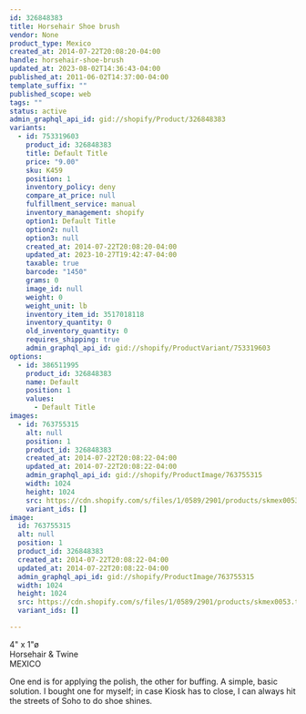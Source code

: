 ```yaml
---
id: 326848383
title: Horsehair Shoe brush
vendor: None
product_type: Mexico
created_at: 2014-07-22T20:08:20-04:00
handle: horsehair-shoe-brush
updated_at: 2023-08-02T14:36:43-04:00
published_at: 2011-06-02T14:37:00-04:00
template_suffix: ""
published_scope: web
tags: ""
status: active
admin_graphql_api_id: gid://shopify/Product/326848383
variants:
  - id: 753319603
    product_id: 326848383
    title: Default Title
    price: "9.00"
    sku: K459
    position: 1
    inventory_policy: deny
    compare_at_price: null
    fulfillment_service: manual
    inventory_management: shopify
    option1: Default Title
    option2: null
    option3: null
    created_at: 2014-07-22T20:08:20-04:00
    updated_at: 2023-10-27T19:42:47-04:00
    taxable: true
    barcode: "1450"
    grams: 0
    image_id: null
    weight: 0
    weight_unit: lb
    inventory_item_id: 3517018118
    inventory_quantity: 0
    old_inventory_quantity: 0
    requires_shipping: true
    admin_graphql_api_id: gid://shopify/ProductVariant/753319603
options:
  - id: 386511995
    product_id: 326848383
    name: Default
    position: 1
    values:
      - Default Title
images:
  - id: 763755315
    alt: null
    position: 1
    product_id: 326848383
    created_at: 2014-07-22T20:08:22-04:00
    updated_at: 2014-07-22T20:08:22-04:00
    admin_graphql_api_id: gid://shopify/ProductImage/763755315
    width: 1024
    height: 1024
    src: https://cdn.shopify.com/s/files/1/0589/2901/products/skmex0053.tif.jpeg?v=1406074102
    variant_ids: []
image:
  id: 763755315
  alt: null
  position: 1
  product_id: 326848383
  created_at: 2014-07-22T20:08:22-04:00
  updated_at: 2014-07-22T20:08:22-04:00
  admin_graphql_api_id: gid://shopify/ProductImage/763755315
  width: 1024
  height: 1024
  src: https://cdn.shopify.com/s/files/1/0589/2901/products/skmex0053.tif.jpeg?v=1406074102
  variant_ids: []

---
```


4" x 1"ø  
Horsehair & Twine  
MEXICO

One end is for applying the polish, the other for buffing. A simple, basic solution. I bought one for myself; in case Kiosk has to close, I can always hit the streets of Soho to do shoe shines.